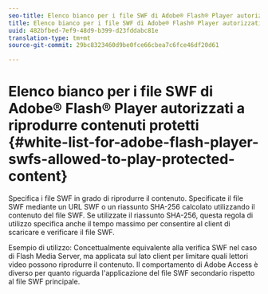 ```yaml
---
seo-title: Elenco bianco per i file SWF di Adobe® Flash® Player autorizzati a riprodurre contenuti protetti
title: Elenco bianco per i file SWF di Adobe® Flash® Player autorizzati a riprodurre contenuti protetti
uuid: 482bfbed-7ef9-48d9-b399-d23fddabc81e
translation-type: tm+mt
source-git-commit: 29bc8323460d9be0fce66cbea7c6fce46df20d61

---
```



# Elenco bianco per i file SWF di Adobe® Flash® Player autorizzati a riprodurre contenuti protetti {#white-list-for-adobe-flash-player-swfs-allowed-to-play-protected-content}

Specifica i file SWF in grado di riprodurre il contenuto. Specificate il file SWF mediante un URL SWF o un riassunto SHA-256 calcolato utilizzando il contenuto del file SWF. Se utilizzate il riassunto SHA-256, questa regola di utilizzo specifica anche il tempo massimo per consentire al client di scaricare e verificare il file SWF.

Esempio di utilizzo: Concettualmente equivalente alla verifica SWF nel caso di Flash Media Server, ma applicata sul lato client per limitare quali lettori video possono riprodurre il contenuto. Il comportamento di Adobe Access è diverso per quanto riguarda l&#39;applicazione del file SWF secondario rispetto al file SWF principale.
